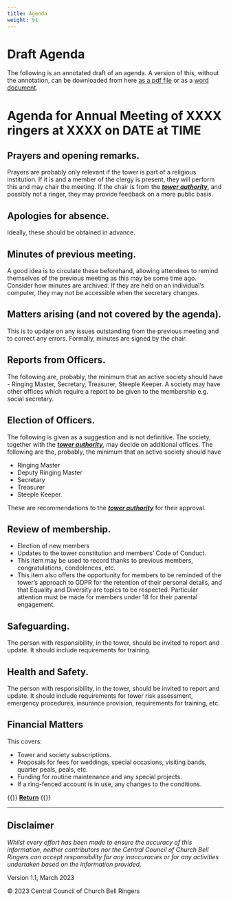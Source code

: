 ```yaml
---
title: Agenda
weight: 91
---
```


# Draft Agenda

The following is an annotated draft of an agenda. A version of this, without the annotation, can be downloaded from here [as a pdf file](proforma.pdf) or as a [word document](proforma.docx).

# Agenda for Annual Meeting of XXXX ringers at XXXX on DATE at TIME   

## Prayers and opening remarks.  

Prayers are probably only relevant if the tower is part of a religious institution. If it is and a member of the clergy is present, they will perform this and may chair the meeting. If the chair is from the ***[tower authority](../170-glossary/#authority)***, and possibly not a ringer, they may provide feedback on a more public basis. 

## Apologies for absence.  

Ideally, these should be obtained in advance. 

## Minutes of previous meeting.  

A good idea is to circulate these beforehand, allowing attendees to remind themselves of the previous meeting as this may be some time ago. Consider how minutes are archived. If they are held on an individual’s computer, they may not be accessible when the secretary changes. 

## Matters arising (and not covered by the agenda). 

This is to update on any issues outstanding from the previous meeting and to correct any errors. Formally, minutes are signed by the chair. 

## Reports from Officers.  

The following are, probably, the minimum that an active society should have - Ringing Master, Secretary, Treasurer, Steeple Keeper. A society may have other offices which require a report to be given to the membership e.g. social secretary. 

## Election of Officers.  

The following is given as a suggestion and is not definitive. The society, together with the ***[tower authority](../170-glossary/#authority)***, may decide on additional offices. The following are the, probably, the minimum that an active society should have 
- Ringing Master
- Deputy Ringing Master
- Secretary
- Treasurer
- Steeple Keeper. 

These are recommendations to the ***[tower authority](../170-glossary/#authority)*** for their approval. 

## Review of membership.  

- Election of new members
- Updates to the tower constitution and members’ Code of Conduct. 
- This item may be used to record thanks to previous members, congratulations, condolences, etc. 
- This item also offers the opportunity for members to be reminded of the tower’s approach to GDPR for the retention of their personal details, and that Equality and Diversity are topics to be respected. Particular attention must be made for members under 18 for their parental engagement. 

## Safeguarding.  

The person with responsibility, in the tower, should be invited to report and update. It should include requirements for training. 

## Health and Safety.  

The person with responsibility, in the tower, should be invited to report and update. It should include requirements for tower risk assessment, emergency procedures, insurance provision, requirements for training, etc.  

## Financial Matters 

This covers:
- Tower and society subscriptions. 
- Proposals for fees for weddings, special occasions, visiting bands, quarter peals, peals, etc. 
- Funding for routine maintenance and any special projects.
- If a ring-fenced account is in use, any changes to the conditions.

{{<hint info>}}
**[Return](https://runningatower.cccbr.org.uk/docs/buildingateam/)**
{{</hint>}}

----

## Disclaimer
 
*Whilst every effort has been made to ensure the accuracy of this information, neither contributors nor the Central Council of Church Bell Ringers can accept responsibility for any inaccuracies or for any activities undertaken based on the information provided.*

Version 1.1, March 2023

© 2023 Central Council of Church Bell Ringers

